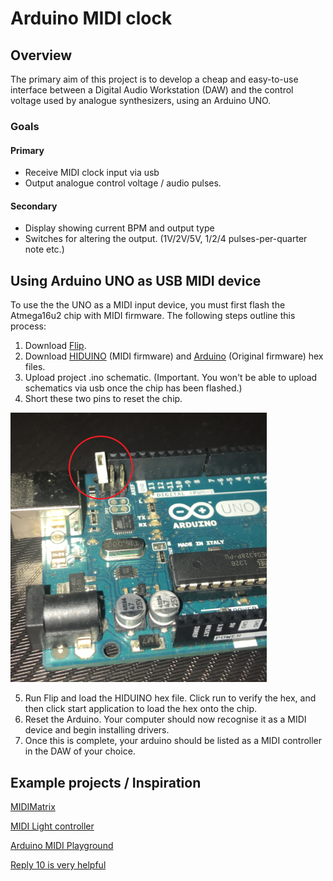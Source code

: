 # Arduino MIDI clock

## Overview

The primary aim of this project is to develop a cheap and easy-to-use interface between a Digital Audio Workstation (DAW) and the control voltage used by analogue synthesizers, using an Arduino UNO.


### Goals

#### Primary

 * Receive MIDI clock input via usb
 * Output analogue control voltage / audio pulses. 

#### Secondary

 * Display showing current BPM and output type
 * Switches for altering the output. (1V/2V/5V, 1/2/4 pulses-per-quarter note etc.)

## Using Arduino UNO as USB MIDI device

To use the the UNO as a MIDI input device, you must first flash the Atmega16u2 chip with MIDI firmware.
The following steps outline this process:

1. Download [Flip](https://www.microchip.com/developmenttools/ProductDetails/FLIP).
2. Download [HIDUINO](https://github.com/ddiakopoulos/hiduino/tree/master/compiled_firmwares) (MIDI firmware) and [Arduino](https://github.com/arduino/ArduinoCore-avr/tree/master/firmwares/atmegaxxu2/arduino-usbserial) (Original firmware) hex files. 
3. Upload project .ino schematic. (Important. You won't be able to upload schematics via usb once the chip has been flashed.)
4. Short these two pins to reset the chip. 

![atmega_rst_pins](/atmega16u2_rst.png "Atmega16u2 reset pins")

5. Run Flip and load the HIDUINO hex file. Click run to verify the hex, and then click start application to load the hex onto the chip.
6. Reset the Arduino. Your computer should now recognise it as a MIDI device and begin installing drivers. 
7. Once this is complete, your arduino should be listed as a MIDI controller in the DAW of your choice. 


## Example projects / Inspiration
[MIDIMatrix](http://www.erikoostveen.co.uk/#anchor2)

[MIDI Light controller](https://www.youtube.com/watch?v=98BkaUU0cMQ)

[Arduino MIDI Playground](http://playground.arduino.cc/Main/MIDILibrary)

[Reply 10 is very helpful](http://forum.arduino.cc/index.php/topic,52076.0.html)